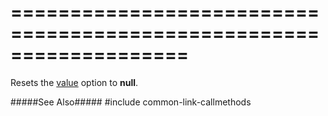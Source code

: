 ===================================================================
===================================================================

<!--shortDescription-->
Resets the [value](/Documentation/ApiReference/UI_Widgets/dxNumberBox/Configuration/#value) option to **null**.
<!--/shortDescription-->

<!--fullDescription-->
#####See Also#####
#include common-link-callmethods
<!--/fullDescription-->
